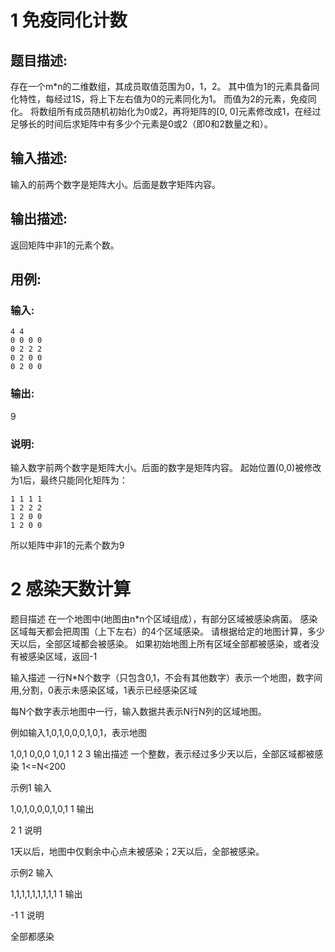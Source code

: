 # 1 免疫同化计数
## 题目描述:
存在一个m*n的二维数组，其成员取值范围为0，1，2。
其中值为1的元素具备同化特性，每经过1S，将上下左右值为0的元素同化为1。
而值为2的元素，免疫同化。
将数组所有成员随机初始化为0或2，再将矩阵的[0, 0]元素修改成1，在经过足够长的时间后求矩阵中有多少个元素是0或2（即0和2数量之和）。

## 输入描述:
输入的前两个数字是矩阵大小。后面是数字矩阵内容。

## 输出描述:
返回矩阵中非1的元素个数。

## 用例:
### 输入: 
```shell
4 4
0 0 0 0
0 2 2 2
0 2 0 0
0 2 0 0
```

### 输出:
9

### 说明:
输入数字前两个数字是矩阵大小。后面的数字是矩阵内容。
起始位置(0,0)被修改为1后，最终只能同化矩阵为：
```shell
1 1 1 1
1 2 2 2
1 2 0 0
1 2 0 0
```

所以矩阵中非1的元素个数为9

# 2 感染天数计算
题目描述
在一个地图中(地图由n*n个区域组成），有部分区域被感染病菌。 感染区域每天都会把周围（上下左右）的4个区域感染。
请根据给定的地图计算，多少天以后，全部区域都会被感染。 如果初始地图上所有区域全部都被感染，或者没有被感染区域，返回-1

输入描述
一行N*N个数字（只包含0,1，不会有其他数字）表示一个地图，数字间用,分割，0表示未感染区域，1表示已经感染区域

每N个数字表示地图中一行，输入数据共表示N行N列的区域地图。

例如输入1,0,1,0,0,0,1,0,1，表示地图

1,0,1
0,0,0
1,0,1
1
2
3
输出描述
一个整数，表示经过多少天以后，全部区域都被感染 1<=N<200

示例1
输入

1,0,1,0,0,0,1,0,1
1
输出

2
1
说明

1天以后，地图中仅剩余中心点未被感染；2天以后，全部被感染。

示例2
输入

1,1,1,1,1,1,1,1,1
1
输出

-1
1
说明

全部都感染
